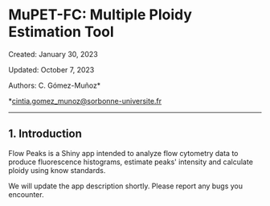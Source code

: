 # MuPET-FC: Multiple Ploidy Estimation Tool

Created: January 30, 2023

Updated: October 7, 2023

Authors: C. Gómez-Muñoz*

*cintia.gomez_munoz@sorbonne-universite.fr

---

## 1. Introduction

Flow Peaks is a Shiny app intended to analyze flow cytometry data to produce fluorescence histograms, estimate peaks' intensity and calculate ploidy using know standards.

We will update the app description shortly. Please report any bugs you encounter.
